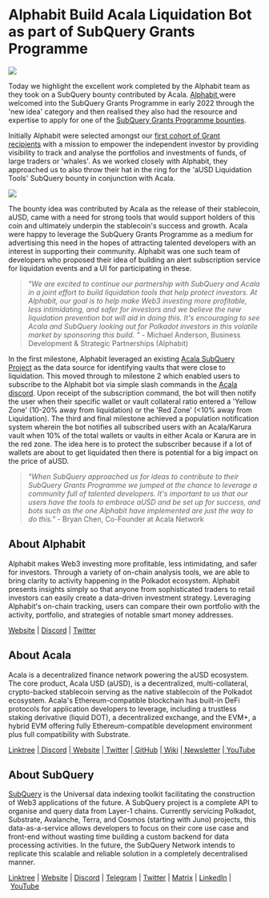 # Alphabit Build Acala Liquidation Bot as part of SubQuery Grants Programme

![](https://miro.medium.com/max/1400/0*R0NRwYB5a3NFgLG2)

Today we highlight the excellent work completed by the Alphabit team as they took on a SubQuery bounty contributed by Acala. [Alphabit ](https://www.polkadata.xyz/)were welcomed into the SubQuery Grants Programme in early 2022 through the 'new idea' category and then realised they also had the resource and expertise to apply for one of the [SubQuery Grants Programme bounties](https://subquery.network/grants).

Initially Alphabit were selected amongst our [first cohort of Grant recipients](../blogs/20220223-grants-first-cohort.md) with a mission to empower the independent investor by providing visibility to track and analyse the portfolios and investments of funds, of large traders or 'whales'. As we worked closely with Alphabit, they approached us to also throw their hat in the ring for the 'aUSD Liquidation Tools' SubQuery bounty in conjunction with Acala.

![](https://miro.medium.com/max/1400/1*K0jLlO9n6BOxZvfgY-RhnQ.png)

The bounty idea was contributed by Acala as the release of their stablecoin, aUSD, came with a need for strong tools that would support holders of this coin and ultimately underpin the stablecoin's success and growth. Acala were happy to leverage the SubQuery Grants Programme as a medium for advertising this need in the hopes of attracting talented developers with an interest in supporting their community. Alphabit was one such team of developers who proposed their idea of building an alert subscription service for liquidation events and a UI for participating in these.

> _"We are excited to continue our partnership with SubQuery and Acala in a joint effort to build liquidation tools that help protect investors. At Alphabit, our goal is to help make Web3 investing more profitable, less intimidating, and safer for investors and we believe the new liquidation prevention bot will aid in doing this. It's encouraging to see Acala and SubQuery looking out for Polkadot investors in this volatile market by sponsoring this build. "_ - Michael Anderson, Business Development & Strategic Partnerships (Alphabit)

In the first milestone, Alphabit leveraged an existing [Acala SubQuery Project](https://explorer.subquery.network/subquery/AcalaNetwork/karura-loan) as the data source for identifying vaults that were close to liquidation. This moved through to milestone 2 which enabled users to subscribe to the Alphabit bot via simple slash commands in the [Acala discord](https://discord.com/invite/6QHVY4X). Upon receipt of the subscription command, the bot will then notify the user when their specific wallet or vault collateral ratio entered a 'Yellow Zone' (10-20% away from liquidation) or the 'Red Zone' (<10% away from Liquidation). The third and final milestone achieved a population notification system wherein the bot notifies all subscribed users with an Acala/Karura vault when 10% of the total wallets or vaults in either Acala or Karura are in the red zone. The idea here is to protect the subscriber because if a lot of wallets are about to get liquidated then there is potential for a big impact on the price of aUSD.

> _"When SubQuery approached us for ideas to contribute to their SubQuery Grants Programme we jumped at the chance to leverage a community full of talented developers. It's important to us that our users have the tools to embrace aUSD and be set up for success, and bots such as the one Alphabit have implemented are just the way to do this."_ - Bryan Chen, Co-Founder at Acala Network

## About Alphabit

Alphabit makes Web3 investing more profitable, less intimidating, and safer for investors. Through a variety of on-chain analysis tools, we are able to bring clarity to activity happening in the Polkadot ecosystem. Alphabit presents insights simply so that anyone from sophisticated traders to retail investors can easily create a data-driven investment strategy. Leveraging Alphabit's on-chain tracking, users can compare their own portfolio with the activity, portfolio, and strategies of notable smart money addresses.

[Website](https://www.polkadata.xyz/) | [Discord](https://discord.com/invite/wSv2vH9QBf) | [Twitter](https://twitter.com/Alphabit_ai)

## About Acala

Acala is a decentralized finance network powering the aUSD ecosystem. The core product, Acala USD (aUSD), is a decentralized, multi-collateral, crypto-backed stablecoin serving as the native stablecoin of the Polkadot ecosystem. Acala's Ethereum-compatible blockchain has built-in DeFi protocols for application developers to leverage, including a trustless staking derivative (liquid DOT), a decentralized exchange, and the EVM+, a hybrid EVM offering fully Ethereum-compatible development environment plus full compatibility with Substrate.

[Linktree](https://linktr.ee/acalanetwork) |[ Discord](https://discord.gg/vdbFVCH) |[ Website](https://acala.network/) |[ Twitter](https://twitter.com/AcalaNetwork) |[ GitHub](https://github.com/AcalaNetwork/Acala) |[ Wiki](https://github.com/AcalaNetwork/Acala/wiki) |[ Newsletter](https://share.hsforms.com/1X9RxkXk-R62I0VNbATaDXw4h8qc) |[ YouTube](http://youtube.com/c/acalanetwork)

## About SubQuery

[SubQuery](https://subquery.network/) is the Universal data indexing toolkit facilitating the construction of Web3 applications of the future. A SubQuery project is a complete API to organise and query data from Layer-1 chains. Currently servicing Polkadot, Substrate, Avalanche, Terra, and Cosmos (starting with Juno) projects, this data-as-a-service allows developers to focus on their core use case and front-end without wasting time building a custom backend for data processing activities. In the future, the SubQuery Network intends to replicate this scalable and reliable solution in a completely decentralised manner.

​​[Linktree](https://linktr.ee/subquerynetwork) | [Website](https://subquery.network/) | [Discord](https://discord.com/invite/78zg8aBSMG) | [Telegram](https://t.me/subquerynetwork) | [Twitter](https://twitter.com/subquerynetwork) | [Matrix](https://matrix.to/#/#subquery:matrix.org) | [LinkedIn](https://www.linkedin.com/company/subquery) | [YouTube](https://www.youtube.com/channel/UCi1a6NUUjegcLHDFLr7CqLw)
